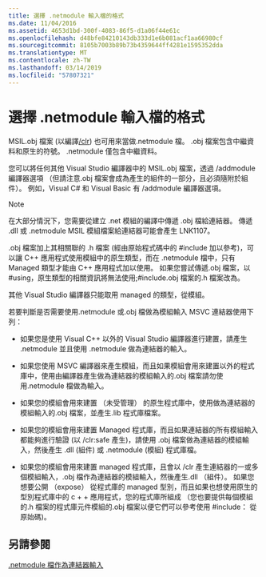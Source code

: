 ```yaml
---
title: 選擇 .netmodule 輸入檔的格式
ms.date: 11/04/2016
ms.assetid: 4653d1bd-300f-4083-86f5-d1a06f44e61c
ms.openlocfilehash: d48bfe84210143db333d1e6b081acf1aa66980cf
ms.sourcegitcommit: 8105b7003b89b73b4359644ff4281e1595352dda
ms.translationtype: MT
ms.contentlocale: zh-TW
ms.lasthandoff: 03/14/2019
ms.locfileid: "57807321"
---
```

# <a name="choosing-the-format-of-netmodule-input-files"></a>選擇 .netmodule 輸入檔的格式

MSIL.obj 檔案 (以編譯[/clr](clr-common-language-runtime-compilation.md)) 也可用來當做.netmodule 檔。  .obj 檔案包含中繼資料和原生的符號。  .netmodule 僅包含中繼資料。

您可以將任何其他 Visual Studio 編譯器中的 MSIL.obj 檔案，透過 /addmodule 編譯器選項 （但請注意.obj 檔案會成為產生的組件的一部分，且必須隨附於組件）。  例如，Visual C# 和 Visual Basic 有 /addmodule 編譯器選項。

> [!NOTE]
>  在大部分情況下，您需要從建立 .net 模組的編譯中傳遞 .obj 檔給連結器。  傳遞 .dll 或 .netmodule MSIL 模組檔案給連結器可能會產生 LNK1107。

.obj 檔案加上其相關聯的 .h 檔案 (經由原始程式碼中的 #include 加以參考)，可以讓 C++ 應用程式使用模組中的原生類型，而在 .netmodule 檔中，只有 Managed 類型才能由 C++ 應用程式加以使用。  如果您嘗試傳遞.obj 檔案，以 #using，原生類型的相關資訊將無法使用;#include.obj 檔案的.h 檔案改為。

其他 Visual Studio 編譯器只能取用 managed 的類型，從模組。

若要判斷是否需要使用.netmodule 或.obj 檔做為模組輸入 MSVC 連結器使用下列：

- 如果您是使用 Visual C++ 以外的 Visual Studio 編譯器進行建置，請產生 .netmodule 並且使用 .netmodule 做為連結器的輸入。

- 如果您使用 MSVC 編譯器來產生模組，而且如果模組會用來建置以外的程式庫中，使用由編譯器產生做為連結器的模組輸入的.obj 檔案請勿使用.netmodule 檔做為輸入。

- 如果您的模組會用來建置 （未受管理） 的原生程式庫中，使用做為連結器的模組輸入的.obj 檔案，並產生.lib 程式庫檔案。

- 如果您的模組會用來建置 Managed 程式庫，而且如果連結器的所有模組輸入都能夠進行驗證 (以 /clr:safe 產生)，請使用 .obj 檔案做為連結器的模組輸入，然後產生 .dll (組件) 或 .netmodule (模組) 程式庫檔。

- 如果您的模組會用來建置 managed 程式庫，且會以 /clr 產生連結器的一或多個模組輸入，.obj 檔作為連結器的模組輸入，然後產生.dll （組件）。  如果您想要公開 （expose） 從程式庫的 managed 型別，而且如果也想使用原生的型別程式庫中的 c + + 應用程式，您的程式庫所組成 （您也要提供每個模組的.h 檔案的程式庫元件模組的.obj 檔案以便它們可以參考使用 #include： 從原始碼)。

## <a name="see-also"></a>另請參閱

[.netmodule 檔作為連結器輸入](netmodule-files-as-linker-input.md)
